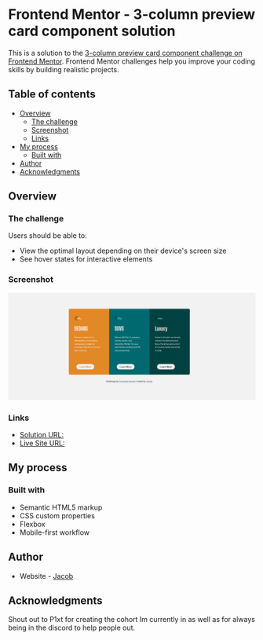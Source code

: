 # Frontend Mentor - 3-column preview card component solution

This is a solution to the [3-column preview card component challenge on Frontend Mentor](https://www.frontendmentor.io/challenges/3column-preview-card-component-pH92eAR2-). Frontend Mentor challenges help you improve your coding skills by building realistic projects.

## Table of contents

- [Overview](#overview)
  - [The challenge](#the-challenge)
  - [Screenshot](#screenshot)
  - [Links](#links)
- [My process](#my-process)
  - [Built with](#built-with)
- [Author](#author)
- [Acknowledgments](#acknowledgments)

## Overview

### The challenge

Users should be able to:

- View the optimal layout depending on their device's screen size
- See hover states for interactive elements

### Screenshot

![](./images/ss.PNG)

### Links

- [Solution URL: ](https://github.com/jacobgeorge08/frontend-speedrun-week/tree/main/docs/3-column-preview-card-component)
- [Live Site URL: ](https://jacobgeorge08.github.io/frontend-speedrun-week/3-column-preview-card-component/index.html)

## My process

### Built with

- Semantic HTML5 markup
- CSS custom properties
- Flexbox
- Mobile-first workflow

## Author

- Website - [Jacob](https://github.com/jacobgeorge08)

## Acknowledgments

Shout out to P1xt for creating the cohort Im currently in as well as for always being in the discord to help people out.
